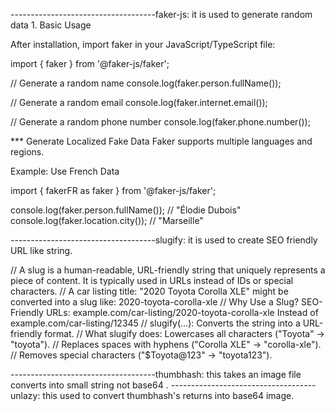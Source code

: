 ------------------------------------faker-js: it is used to generate random data 1.
Basic Usage

After installation, import faker in your JavaScript/TypeScript file:

import { faker } from '@faker-js/faker';

// Generate a random name
console.log(faker.person.fullName());

// Generate a random email
console.log(faker.internet.email());

// Generate a random phone number
console.log(faker.phone.number());

\*\*\* Generate Localized Fake Data
Faker supports multiple languages and regions.

Example: Use French Data

import { fakerFR as faker } from '@faker-js/faker';

console.log(faker.person.fullName()); // "Élodie Dubois"
console.log(faker.location.city()); // "Marseille"

------------------------------------slugify: it is used to create SEO friendly URL like string.

// A slug is a human-readable, URL-friendly string that uniquely represents a piece of content. It is typically used in URLs instead of IDs or special characters.
// A car listing title: "2020 Toyota Corolla XLE" might be converted into a slug like: 2020-toyota-corolla-xle
// Why Use a Slug? SEO-Friendly URLs: example.com/car-listing/2020-toyota-corolla-xle Instead of example.com/car-listing/12345
// slugify(...): Converts the string into a URL-friendly format.
// What slugify does: Lowercases all characters ("Toyota" → "toyota").
// Replaces spaces with hyphens ("Corolla XLE" → "corolla-xle").
// Removes special characters ("$Toyota@123" → "toyota123").


------------------------------------thumbhash: this takes an image file converts into small string not base64 .
------------------------------------unlazy: this used to convert thumbhash's returns into base64 image.